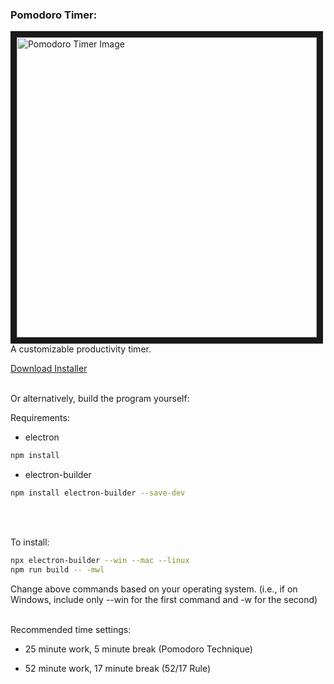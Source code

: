 <h3 align="left">Pomodoro Timer:</h3>
<p align="left">
  <img src="https://drive.google.com/uc?export=view&id=1pIMeJzLQ5UL9v56cHhkKb-NtagEVshFq" alt="Pomodoro Timer Image" width="480" height=auto border="10" /><BR CLEAR=ALL />
  A customizable productivity timer.
  </p
  <br />
<a href="https://drive.google.com/file/d/184i1gVFo2V03V5vyP7mNxRMIGwDFCBIB/view?usp=sharing">Download Installer</a> <br /><br />

Or alternatively, build the program yourself:

Requirements:

- electron
```bash
npm install
```
- electron-builder
```bash
npm install electron-builder --save-dev
```
<br /><br />

To install:
```bash
npx electron-builder --win --mac --linux
npm run build -- -mwl
```
Change above commands based on your operating system. (i.e., if on Windows, include only --win for the first command and -w for the second) <br /> <br />

Recommended time settings:

- 25 minute work, 5 minute break (Pomodoro Technique)

- 52 minute work, 17 minute break (52/17 Rule)

